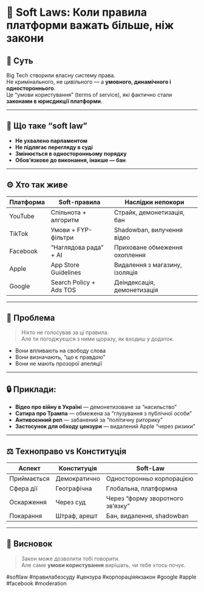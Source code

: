 # 📜 Soft Laws: Коли правила платформи важать більше, ніж закони

## 🎯 Суть

Big Tech створили власну систему права.  
Не кримінального, не цивільного — а **умовного, динамічного і одностороннього**.  
Це “умови користування” (terms of service), які фактично стали **законами в юрисдикції платформи**.

---

## 📘 Що таке “soft law”

- **Не ухвалено парламентом**
- **Не підлягає перегляду в суді**
- **Змінюється в односторонньому порядку**
- **Обов’язкове до виконання, інакше — бан**

---

## ⚙️ Хто так живе

| Платформа | Soft-правила                      | Наслідки непокори              |
|-----------|-----------------------------------|--------------------------------|
| YouTube   | Спільнота + алгоритм              | Страйк, демонетизація, бан     |
| TikTok    | Умови + FYP-фільтри               | Shadowban, вилучення відео     |
| Facebook  | “Наглядова рада” + AI             | Приховане обмеження охоплення  |
| Apple     | App Store Guidelines              | Видалення з магазину, ізоляція |
| Google    | Search Policy + Ads TOS           | Деіндексація, демонетизація    |

---

## 🧨 Проблема

> Ніхто не голосував за ці правила.  
> Але ти погоджуєшся з ними щоразу, як входиш у додаток.

- Вони впливають на свободу слова
- Вони визначають, “що є правдою”
- Вони не мають прозорої апеляції

---

## 🔒 Приклади:

- **Відео про війну в Україні** — демонетизоване за “насильство”
- **Сатира про Трампа** — обмежена за “глузування з публічної особи”
- **Антивоєнний реп** — забанений за “політичну риторику”
- **Застосунок для обходу цензури** — видалений Apple “через ризики”

---

## ⚖️ Техноправо vs Конституція

| Аспект               | Конституція              | Soft-Law                     |
|----------------------|--------------------------|------------------------------|
| Приймається          | Демократично             | Односторонньо корпорацією    |
| Сфера дії            | Географічна              | Глобальна, платформна        |
| Оскарження           | Через суд                | Через “форму зворотного зв’язку” |
| Покарання            | Штраф, арешт             | Бан, видалення, shadowban    |

---

## 🧠 Висновок

> Закон може дозволити тобі говорити.  
> Але саме **умови користування** вирішать, чи тебе хтось почує.

#softlaw #правилабезсуду #цензура #корпораціяякзакон #google #apple #facebook #moderation